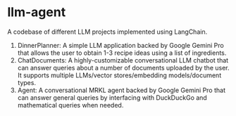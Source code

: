# llm-agent

A codebase of different LLM projects implemented using LangChain.

1. DinnerPlanner: A simple LLM application backed by Google Gemini Pro that allows the user to obtain 1-3 recipe ideas using a list of ingredients.
2. ChatDocuments: A highly-customizable conversational LLM chatbot that can answer queries about a number of documents uploaded by the user. It supports multiple LLMs/vector stores/embedding models/document types.
3. Agent: A conversational MRKL agent backed by Google Gemini Pro that can answer general queries by interfacing with DuckDuckGo and mathematical queries when needed.
